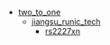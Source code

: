 * [two_to_one](/two_to_one)
  * [jiangsu_runic_tech](/two_to_one/jiangsu_runic_tech)
    * [rs2227xn](two_to_one/jiangsu_runic_tech/rs2227xn)
